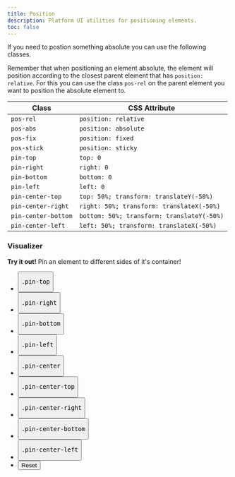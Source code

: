 ```yaml
---
title: Position
description: Platform UI utilities for positioning elements.
toc: false
---
```


If you need to postion something absolute you can use the following classes.

Remember that when positioning an element absolute, the element will position
according to the closest parent element that has `position: relative`. For this
you can use the class `pos-rel` on the parent element you want to position the
absolute element to.

<table class="table mb-4">
  <thead>
    <tr>
      <th>Class</th>
      <th>CSS Attribute</th>
    </tr>
  </thead>
  <tbody>
    <tr>
      <td data-label="Class"><code>pos-rel</code></td>
      <td data-label="CSS Attribute"><code>position: relative</code></td>
    </tr>
    <tr>
      <td data-label="Class"><code>pos-abs</code></td>
      <td data-label="CSS Attribute"><code>position: absolute</code></td>
    </tr>
    <tr>
      <td data-label="Class"><code>pos-fix</code></td>
      <td data-label="CSS Attribute"><code>position: fixed</code></td>
    </tr>
    <tr>
      <td data-label="Class"><code>pos-stick</code></td>
      <td data-label="CSS Attribute"><code>position: sticky</code></td>
    </tr>
    <tr>
      <td data-label="Class"><code>pin-top</code></td>
      <td data-label="CSS Attribute"><code>top: 0</code></td>
    </tr>
    <tr>
      <td data-label="Class"><code>pin-right</code></td>
      <td data-label="CSS Attribute"><code>right: 0</code></td>
    </tr>
    <tr>
      <td data-label="Class"><code>pin-bottom</code></td>
      <td data-label="CSS Attribute"><code>bottom: 0</code></td>
    </tr>
    <tr>
      <td data-label="Class"><code>pin-left</code></td>
      <td data-label="CSS Attribute"><code>left: 0</code></td>
    </tr>
    <tr>
      <td data-label="Class"><code>pin-center-top</code></td>
      <td data-label="CSS Attribute"><code>top: 50%; transform: translateY(-50%)</code></td>
    </tr>
    <tr>
      <td data-label="Class"><code>pin-center-right</code></td>
      <td data-label="CSS Attribute"><code>right: 50%; transform: translateX(-50%)</code></td>
    </tr>
    <tr>
      <td data-label="Class"><code>pin-center-bottom</code></td>
      <td data-label="CSS Attribute"><code>bottom: 50%; transform: translateY(-50%)</code></td>
    </tr>
    <tr>
      <td data-label="Class"><code>pin-center-left</code></td>
      <td data-label="CSS Attribute"><code>left: 50%; transform: translateX(-50%)</code></td>
    </tr>
  </tbody>
</table>

<section>
  <h3 class="mb-3">Visualizer</h3>
  <div class="linear-gradient inverted px-4 py-3 block-container" 
      data-callout-header="tables tip" 
      data-callout-radius="0 3rem 0 3rem"
      data-gradient-direction="30deg"
      data-gradient-start="midnightblue 20%, purple 40%"
      data-gradient-stop="indigo"
      data-gradient-fallback="indigo">
    <i class="pi-rocket mr-1"></i>
    <strong class="mr-1">Try it out!</strong> 
    Pin an element to different sides of it's container!
  </div>
  <div class="visualizer block-container p-3 py-4 border border--color-lighter border--width-5 tablet-up-2">
    <div class="actions block">
      <ul class="list">
        <li>
          <button class="button" data-example-elements="pos-abs pin-top">
            <pre>.pin-top</pre>
          </button>
        </li>
        <li>
          <button class="button" data-example-elements="pin-right">
            <pre>.pin-right</pre>
          </button>
        </li>
        <li>
          <button class="button" data-example-elements="pin-bottom">
            <pre>.pin-bottom</pre>
          </button>
        </li>
        <li>
          <button class="button" data-example-elements="pin-left">
            <pre>.pin-left</pre>
          </button>
        </li>
        <li>
          <button class="button" data-example-elements="pin-center">
            <pre>.pin-center</pre>
          </button>
        </li>
        <li>
          <button class="button" data-example-elements="pin-center-top">
            <pre>.pin-center-top</pre>
          </button>
        </li>
        <li>
          <button class="button" data-example-elements="pin-center-right">
            <pre>.pin-center-right</pre>
          </button>
        </li>
        <li>
          <button class="button" data-example-elements="pin-center-bottom">
            <pre>.pin-center-bottom</pre>
          </button>
        </li>
        <li>
          <button class="button" data-example-elements="pin-center-left">
            <pre>.pin-center-left</pre>
          </button>
        </li>
        <li>
          <button class="button button--salmon text--white" data-reset="true">
            Reset
          </button>
        </li>
      </ul>
    </div>
    <div class="results rounded-2 block background--dark p-3" data-default-class="pos-rel vh-25 w-100">
      <div class="abstract-element background--light-purple border border--color-white pos-abs"></div>
    </div>
  </div>
</section>
